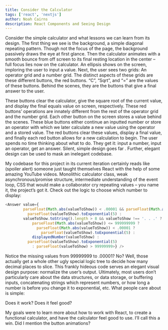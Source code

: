 ```yaml
---
title: Consider the Calculator
tags: ['react', 'nextjs']
author: Noah Cairns
description: React Components and Seeing Design 
---
```


Consider the simple calculator and what lessons we can learn from its design.
The first thing we see is the background, a simple diagonal repeating pattern. 
Though not the focus of the page, the background passively draws the eye at first glance.
Then the calculator animates with a smooth bounce from off screen to its final resting location in the center – full focus lies now on the calculator.
An ellipsis shows on the screen, imploring the user to input a value. Next, the user sees two grids: An operator grid and a number grid.
The distinct aspects of these grids are these different buttons, the red buttons.
“C”, “Sqrt”, and “=” are the values of these buttons. Behind the scenes, they are the buttons that give a final answer to the user.

These buttons clear the calculator, give the square root of the current value, and display the final equals value on screen, respectively. 
These red buttons’ operations are innately different from the rest of the operator grid and the number grid. Each other button on the screen 
stores a value behind the scenes. These blue buttons either continue an inputted number or store an operator with which we later calculate a new value 
using the operator and a stored value. The red buttons clear these values, display a final value, and finally each red button allows for a new calculation
to begin. The user spends no time thinking about what to do. They get it: input a number, input an operator, get an answer. Silent, simple design goes far
. Further, elegant design can be used to mask an inelegant codebase. 

My codebase for this project in its current iteration certainly reads like (spoiler alert) someone just taught themselves React with the help of some amazing
YouTube videos.  Monolithic calculator class, weak asynchronous/promise structure, intermediate understanding of the event loop, CSS that would make a 
collaborator cry repeating values – you name it, the project’s got it. Check out the logic to choose which number to display: 

```javascript
<Answer value={
        parseFloat(Math.abs(valueToShow)) < .00001 && parseFloat(Math.abs(valueToShow)) !== 0 ?
          parseFloat(valueToShow).toExponential(5) :
        valueToShow.toString().length > 8 && valueToShow !== '. . .' ?
            parseFloat(Math.abs(valueToShow)) <= 999999999 ?
              parseFloat(Math.abs(valueToShow)) < .00001 ?
                parseFloat(valueToShow).toExponential(5) :
            displayedNumber(valueToShow) :
          parseFloat(valueToShow).toExponential(5)
            : parseFloat(valueToShow) > 99999999>} />
```



Notice the missing values from 99999999 to .00001? No? Well, those actually get a whole other ugly special logic tree to decide how many decimal places to slice.
This frankly hideous code serves an elegant visual design purpose: normalize the user’s output. Ultimately, most users don’t particularly care about the data
structures, or data storage, or buffering inputs, concatenating strings which represent numbers, or how long a number is before you change it to exponential, 
etc. What people care about is simple: 

Does it work?
Does it feel good?


My goals were to learn more about how to work with React, to create a functional calculator, and have the calculator feel good to use. I’ll call this a win. 
Did I mention the button animations? 


